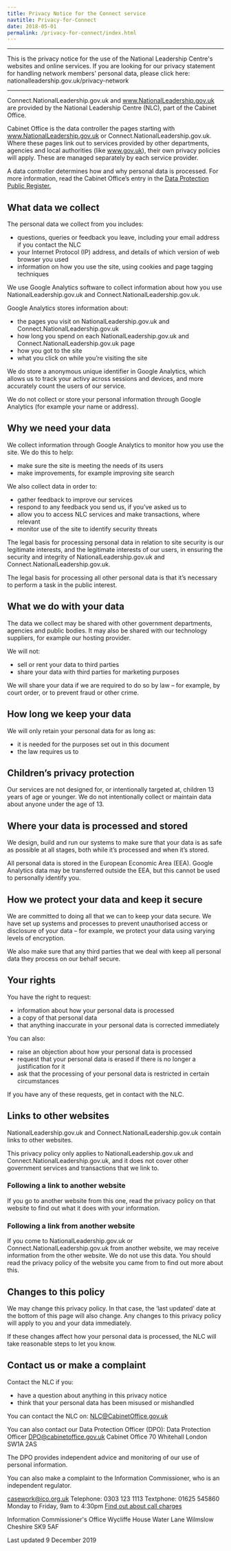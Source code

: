 ```yaml
---
title: Privacy Notice for the Connect service
navtitle: Privacy-for-Connect
date: 2018-05-01
permalink: /privacy-for-connect/index.html
---
```


*******

This is the privacy notice for the use of the National Leadership Centre's websites and online services. If you are looking for our privacy statement for handling network members' personal data, please click here: nationalleadership.gov.uk/privacy-network

*******



Connect.NationalLeadership.gov.uk and www.NationalLeadership.gov.uk are provided by the National Leadership Centre (NLC), part of the Cabinet Office.

Cabinet Office is the data controller the pages starting with www.NationalLeadership.gov.uk or Connect.NationalLeadership.gov.uk. Where these pages link out to services provided by other departments, agencies and local authorities (like www.gov.uk), their own privacy policies will apply. These are managed separately by each service provider.

A data controller determines how and why personal data is processed. For more information, read the Cabinet Office’s entry in the [Data Protection Public Register.](https://ico.org.uk/ESDWebPages/Entry/Z7414053)

## What data we collect

The personal data we collect from you includes:

* questions, queries or feedback you leave, including your email address if you contact the NLC
* your Internet Protocol (IP) address, and details of which version of web browser you used
* information on how you use the site, using cookies and page tagging techniques

We use Google Analytics software to collect information about how you use NationalLeadership.gov.uk and Connect.NationalLeadership.gov.uk.

Google Analytics stores information about:

* the pages you visit on NationalLeadership.gov.uk and Connect.NationalLeadership.gov.uk
* how long you spend on each NationalLeadership.gov.uk and Connect.NationalLeadership.gov.uk page
* how you got to the site
* what you click on while you’re visiting the site

We do store a anonymous unique identifier in Google Analytics, which allows us to track your activy across sessions and devices, and more accurately count the users of our service.

We do not collect or store your personal information through Google Analytics (for example your name or address).

## Why we need your data

We collect information through Google Analytics to monitor how you use the site. We do this to help:

* make sure the site is meeting the needs of its users
* make improvements, for example improving site search

We also collect data in order to:

* gather feedback to improve our services
* respond to any feedback you send us, if you’ve asked us to
* allow you to access NLC services and make transactions, where relevant
* monitor use of the site to identify security threats

The legal basis for processing personal data in relation to site security is our legitimate interests, and the legitimate interests of our users, in ensuring the security and integrity of NationalLeadership.gov.uk and Connect.NationalLeadership.gov.uk.

The legal basis for processing all other personal data is that it’s necessary to perform a task in the public interest.

## What we do with your data

The data we collect may be shared with other government departments, agencies and public bodies. It may also be shared with our technology suppliers, for example our hosting provider.

We will not:
* sell or rent your data to third parties
* share your data with third parties for marketing purposes

We will share your data if we are required to do so by law – for example, by court order, or to prevent fraud or other crime.

## How long we keep your data

We will only retain your personal data for as long as:

* it is needed for the purposes set out in this document
* the law requires us to

## Children’s privacy protection

Our services are not designed for, or intentionally targeted at, children 13 years of age or younger. We do not intentionally collect or maintain data about anyone under the age of 13.

## Where your data is processed and stored

We design, build and run our systems to make sure that your data is as safe as possible at all stages, both while it’s processed and when it’s stored.

All personal data is stored in the European Economic Area (EEA). Google Analytics data may be transferred outside the EEA, but this cannot be used to personally identify you.

## How we protect your data and keep it secure

We are committed to doing all that we can to keep your data secure. We have set up systems and processes to prevent unauthorised access or disclosure of your data – for example, we protect your data using varying levels of encryption.

We also make sure that any third parties that we deal with keep all personal data they process on our behalf secure.

## Your rights

You have the right to request:

* information about how your personal data is processed
* a copy of that personal data
* that anything inaccurate in your personal data is corrected immediately

You can also:

* raise an objection about how your personal data is processed
* request that your personal data is erased if there is no longer a justification for it
* ask that the processing of your personal data is restricted in certain circumstances

If you have any of these requests, get in contact with the NLC.

## Links to other websites

NationalLeadership.gov.uk and Connect.NationalLeadership.gov.uk contain links to other websites.

This privacy policy only applies to NationalLeadership.gov.uk and Connect.NationalLeadership.gov.uk, and it does not cover other government services and transactions that we link to.

### Following a link to another website

If you go to another website from this one, read the privacy policy on that website to find out what it does with your information.

### Following a link from another website

If you come to NationalLeadership.gov.uk or Connect.NationalLeadership.gov.uk from another website, we may receive information from the other website. We do not use this data. You should read the privacy policy of the website you came from to find out more about this.

## Changes to this policy

We may change this privacy policy. In that case, the ‘last updated’ date at the bottom of this page will also change. Any changes to this privacy policy will apply to you and your data immediately.

If these changes affect how your personal data is processed, the NLC will take reasonable steps to let you know.

## Contact us or make a complaint

Contact the NLC if you:

* have a question about anything in this privacy notice
* think that your personal data has been misused or mishandled

You can contact the NLC on:
[NLC@CabinetOffice.gov.uk](mailto:NLC@CabinetOffice.gov.uk)

You can also contact our Data Protection Officer (DPO):
Data Protection Officer
[DPO@cabinetoffice.gov.uk](mailto:DPO@cabinetoffice.gov.uk)
Cabinet Office
70 Whitehall
London
SW1A 2AS

The DPO provides independent advice and monitoring of our use of personal information.

You can also make a complaint to the Information Commissioner, who is an independent regulator.

[casework@ico.org.uk](mailto:casework@ico.org.uk)
Telephone: 0303 123 1113
Textphone: 01625 545860
Monday to Friday, 9am to 4:30pm
[Find out about call charges](https://www.gov.uk/call-charges)

Information Commissioner's Office
Wycliffe House
Water Lane
Wilmslow
Cheshire SK9 5AF

Last updated 9 December 2019

